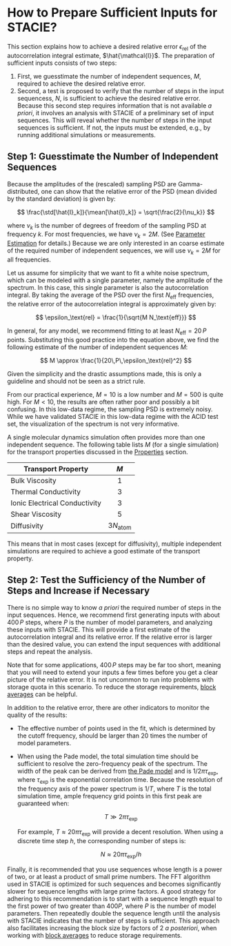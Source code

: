 # How to Prepare Sufficient Inputs for STACIE?

This section explains how to achieve a desired relative error $\epsilon_\text{rel}$
of the autocorrelation integral estimate, $\hat{\mathcal{I}}$.
The preparation of sufficient inputs consists of two steps:

1. First, we guesstimate the number of independent sequences, $M$, required
   to achieve the desired relative error.
2. Second, a test is proposed to verify that the number of steps in the input sequencess, $N$,
   is sufficient to achieve the desired relative error.
   Because this second step requires information that is not available *a priori*,
   it involves an analysis with STACIE of a preliminary set of input sequences.
   This will reveal whether the number of steps in the input sequences is sufficient.
   If not, the inputs must be extended, e.g., by running additional simulations or measurements.

## Step 1: Guesstimate the Number of Independent Sequences

Because the amplitudes of the (rescaled) sampling PSD are Gamma-distributed,
one can show that the relative error of the PSD (mean divided by the standard deviation)
is given by:

$$
     \frac{\std[\hat{I}_k]}{\mean[\hat{I}_k]} = \sqrt{\frac{2}{\nu_k}}
$$

where $\nu_k$ is the number of degrees of freedom of the sampling PSD at frequency $k$.
For most frequencies, we have $\nu_k=2M$.
(See [Parameter Estimation](../theory/statistics.md) for details.)
Because we are only interested in an coarse estimate of the required number of independent sequences,
we will use $\nu_k=2M$ for all frequencies.

Let us assume for simplicity that we want to fit a white noise spectrum,
which can be modeled with a single parameter, namely the amplitude of the spectrum.
In this case, this single parameter is also the autocorrelation integral.
By taking the average of the PSD over the first $N_\text{eff}$ frequencies,
the relative error of the autocorrelation integral is approximately given by:

$$
     \epsilon_\text{rel} = \frac{1}{\sqrt{M N_\text{eff}}}
$$

In general, for any model, we recommend fitting to at least $N_\text{eff}=20\,P$ points.
Substituting this good practice into the equation above,
we find the following estimate of the number of independent sequences $M$:

$$
     M \approx \frac{1}{20\,P\,\epsilon_\text{rel}^2}
$$

Given the simplicity and the drastic assumptions made,
this is only a guideline and should not be seen as a strict rule.

From our practical experience, $M=10$ is a low number and $M=500$ is quite high.
For $M<10$, the results are often rather poor and possibly a bit confusing.
In this low-data regime, the sampling PSD is extremely noisy.
While we have validated STACIE in this low-data regime with the ACID test set,
the visualization of the spectrum is not very informative.

A single molecular dynamics simulation often provides more than one independent sequence.
The following table lists $M$ (for a single simulation) for the transport properties discussed
in the [Properties](../properties/index.md) section.

| Transport Property |  $M$  |
| ------------------ | :---: |
| Bulk Viscosity | $1$ |
| Thermal Conductivity | $3$ |
| Ionic Electrical Conductivity | $3$ |
| Shear Viscosity | $5$ |
| Diffusivity | $3N_\text{atom}$ |

This means that in most cases (except for diffusivity), multiple independent simulations
are required to achieve a good estimate of the transport property.

## Step 2: Test the Sufficiency of the Number of Steps and Increase if Necessary

There is no simple way to know *a priori* the required number of steps in the input sequences.
Hence, we recommend first generating inputs with about $400\,P$ steps,
where $P$ is the number of model parameters, and analyzing these inputs with STACIE.
This will provide a first estimate of the autocorrelation integral and its relative error.
If the relative error is larger than the desired value,
you can extend the input sequences with additional steps and repeat the analysis.

Note that for some applications, $400\,P$ steps may be far too short,
meaning that you will need to extend your inputs a few times
before you get a clear picture of the relative error.
It is not uncommon to run into problems with storage quota in this scenario.
To reduce the storage requirements, [block averages](block_averages.md) can be helpful.

In addition to the relative error, there are other indicators to monitor
the quality of the results:

- The effective number of points used in the fit, which is determined by the cutoff frequency,
  should be larger than 20 times the number of model parameters.
- When using the Pade model, the total simulation time should be sufficient
  to resolve the zero-frequency peak of the spectrum.
  The width of the peak can be derived from
  [the Pade model](../theory/model.md)
  and is $1/2\pi\tau_\text{exp}$,
  where $\tau_\text{exp}$ is the exponential correlation time.
  Because the resolution of the frequency axis of the power spectrum is $1/T$,
  where $T$ is the total simulation time,
  ample frequency grid points in this first peak are guaranteed when:

  $$
        T \gg 2\pi\tau_\text{exp}
  $$

  For example, $T \approx 20\pi\tau_\text{exp}$ will provide a decent resolution.
  When using a discrete time step $h$, the corresponding number of steps is:

  $$
        N \approx 20\pi\tau_\text{exp}/h
  $$

Finally, it is recommended that you use sequences whose length is a power of two,
or at least a product of small prime numbers.
The FFT algorithm used in STACIE is optimized for such sequences
and becomes significantly slower for sequence lengths with large prime factors.
A good strategy for adhering to this recommendation is to start with a sequence length
equal to the first power of two greater than $400 P$, where $P$ is the number of model parameters.
Then repeatedly double the sequence length
until the analysis with STACIE indicates that the number of steps is sufficient.
This approach also facilitates increasing the block size by factors of 2 *a posteriori*,
when working with [block averages](block_averages.md) to reduce storage requirements.
